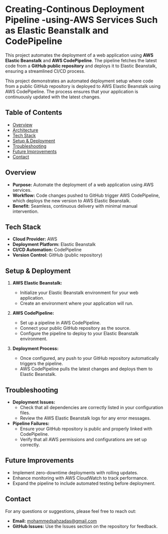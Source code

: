 # Creating-Continous Deployment Pipeline -using-AWS Services Such as Elastic Beanstalk and CodePipeline 
This project automates the deployment of a web application using **AWS Elastic Beanstalk** and **AWS CodePipeline**. The pipeline fetches the latest code from a **GitHub public repository** and deploys it to Elastic Beanstalk, ensuring a streamlined CI/CD process.

This project demonstrates an automated deployment setup where code from a public GitHub repository is deployed to AWS Elastic Beanstalk using AWS CodePipeline. The process ensures that your application is continuously updated with the latest changes.

## Table of Contents

- [Overview](#overview)
- [Architecture](#architecture)
- [Tech Stack](#tech-stack)
- [Setup & Deployment](#setup--deployment)
- [Troubleshooting](#troubleshooting)
- [Future Improvements](#future-improvements)
- [Contact](#contact)

## Overview

- **Purpose:** Automate the deployment of a web application using AWS services.
- **Workflow:** Code changes pushed to GitHub trigger AWS CodePipeline, which deploys the new version to AWS Elastic Beanstalk.
- **Benefit:** Seamless, continuous delivery with minimal manual intervention.


## Tech Stack

- **Cloud Provider:** AWS
- **Deployment Platform:** Elastic Beanstalk
- **CI/CD Automation:** CodePipeline
- **Version Control:** GitHub (public repository)

## Setup & Deployment

1. **AWS Elastic Beanstalk:**  
   - Initialize your Elastic Beanstalk environment for your web application.
   - Create an environment where your application will run.

2. **AWS CodePipeline:**  
   - Set up a pipeline in AWS CodePipeline.
   - Connect your public GitHub repository as the source.
   - Configure the pipeline to deploy to your Elastic Beanstalk environment.

3. **Deployment Process:**  
   - Once configured, any push to your GitHub repository automatically triggers the pipeline.
   - AWS CodePipeline pulls the latest changes and deploys them to Elastic Beanstalk.

## Troubleshooting

- **Deployment Issues:**  
  - Check that all dependencies are correctly listed in your configuration files.
  - Review the AWS Elastic Beanstalk logs for any error messages.
- **Pipeline Failures:**  
  - Ensure your GitHub repository is public and properly linked with CodePipeline.
  - Verify that all AWS permissions and configurations are set up correctly.

## Future Improvements

- Implement zero-downtime deployments with rolling updates.
- Enhance monitoring with AWS CloudWatch to track performance.
- Expand the pipeline to include automated testing before deployment.


## Contact

For any questions or suggestions, please feel free to reach out:

- **Email:** mohammedsahzadas@gmail.com
- **GitHub Issues:** Use the Issues section on the repository for feedback.


